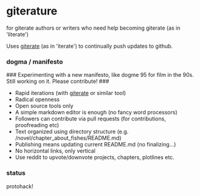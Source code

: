 # giterature #

for giterate authors or writers who need help becoming giterate (as in 'literate')

Uses [giterate](https://github.com/monkybrain/giterate) (as in 'iterate') to continually push updates to github.

### dogma / manifesto ###

&#35;&#35;&#35; Experimenting with a new manifesto, like dogme 95 for film in the 90s. Still working on it. Please contribute! &#35;&#35;&#35;

* Rapid iterations (with [giterate](https://github.com/monkybrain/giterate) or similar tool)
* Radical openness
* Open source tools only
* A simple markdown editor is enough (no fancy word processors)
* Followers can contribute via pull requests (for contributions, proofreading etc)
* Text organized using directory structure (e.g. /novel/chapter_about_fishes/README.md)
* Publishing means updating current README.md (no finalizing...)
* No horizontal links, only vertical
* Use reddit to upvote/downvote projects, chapters, plotlines etc.

### status ###
protohack!

